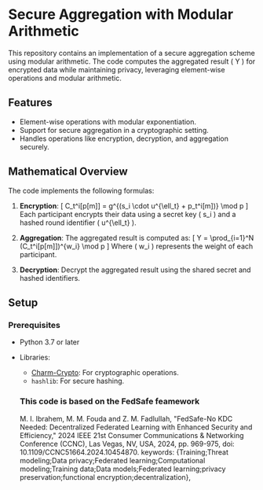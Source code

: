 # **Secure Aggregation with Modular Arithmetic**

This repository contains an implementation of a secure aggregation scheme using modular arithmetic. The code computes the aggregated result \( Y \) for encrypted data while maintaining privacy, leveraging element-wise operations and modular arithmetic.

## **Features**
- Element-wise operations with modular exponentiation.
- Support for secure aggregation in a cryptographic setting.
- Handles operations like encryption, decryption, and aggregation securely.

## **Mathematical Overview**
The code implements the following formulas:
1. **Encryption**:
   \[
   C_t^i[p[m]] = g^{(s_i \cdot u^{\ell_t} + p_t^i[m])} \mod p
   \]
   Each participant encrypts their data using a secret key \( s_i \) and a hashed round identifier \( u^{\ell_t} \).

2. **Aggregation**:
   The aggregated result is computed as:
   \[
   Y = \prod_{i=1}^N (C_t^i[p[m]])^{w_i} \mod p
   \]
   Where \( w_i \) represents the weight of each participant.

3. **Decryption**:
   Decrypt the aggregated result using the shared secret and hashed identifiers.

## **Setup**

### Prerequisites
- Python 3.7 or later
- Libraries:
  - [Charm-Crypto](https://github.com/JHUISI/charm): For cryptographic operations.
  - `hashlib`: For secure hashing.

  ### This code is based on the FedSafe feamework
  M. I. Ibrahem, M. M. Fouda and Z. M. Fadlullah, "FedSafe-No KDC Needed: Decentralized Federated Learning with Enhanced Security and Efficiency," 2024 IEEE 21st Consumer Communications & Networking Conference (CCNC), Las Vegas, NV, USA, 2024, pp. 969-975, doi: 10.1109/CCNC51664.2024.10454870. keywords: {Training;Threat modeling;Data privacy;Federated learning;Computational modeling;Training data;Data models;Federated learning;privacy preservation;functional encryption;decentralization},



